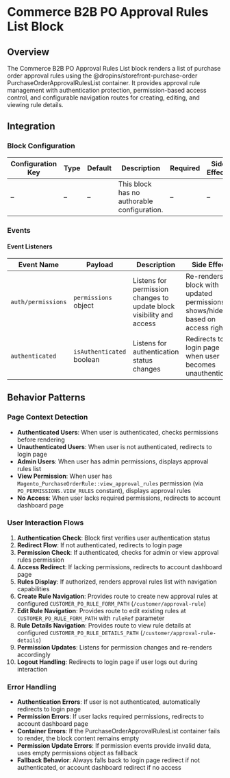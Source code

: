 # Commerce B2B PO Approval Rules List Block

## Overview

The Commerce B2B PO Approval Rules List block renders a list of purchase order approval rules using the @dropins/storefront-purchase-order PurchaseOrderApprovalRulesList container. It provides approval rule management with authentication protection, permission-based access control, and configurable navigation routes for creating, editing, and viewing rule details.

## Integration

### Block Configuration

| Configuration Key | Type | Default | Description                                 | Required | Side Effects |
| ----------------- | ---- | ------- | ------------------------------------------- | -------- | ------------ |
| –                 | –    | –       | This block has no authorable configuration. | –        | –            |

<!-- ### URL Parameters

No URL parameters directly affect this block's behavior. -->

<!-- ### Local Storage

No localStorage keys are used by this block. -->

### Events

#### Event Listeners

| Event Name         | Payload                   | Description                                                          | Side Effects                                                                      |
| ------------------ | ------------------------- | -------------------------------------------------------------------- | --------------------------------------------------------------------------------- |
| `auth/permissions` | `permissions` object      | Listens for permission changes to update block visibility and access | Re-renders the block with updated permissions, shows/hides based on access rights |
| `authenticated`    | `isAuthenticated` boolean | Listens for authentication status changes                            | Redirects to login page when user becomes unauthenticated                         |

<!-- #### Event Emitters

No events are emitted by this block. -->

## Behavior Patterns

### Page Context Detection

- **Authenticated Users**: When user is authenticated, checks permissions before rendering
- **Unauthenticated Users**: When user is not authenticated, redirects to login page
- **Admin Users**: When user has admin permissions, displays approval rules list
- **View Permission**: When user has `Magento_PurchaseOrderRule::view_approval_rules` permission (via `PO_PERMISSIONS.VIEW_RULES` constant), displays approval rules
- **No Access**: When user lacks required permissions, redirects to account dashboard page

### User Interaction Flows

1. **Authentication Check**: Block first verifies user authentication status
2. **Redirect Flow**: If not authenticated, redirects to login page
3. **Permission Check**: If authenticated, checks for admin or view approval rules permission
4. **Access Redirect**: If lacking permissions, redirects to account dashboard page
5. **Rules Display**: If authorized, renders approval rules list with navigation capabilities
6. **Create Rule Navigation**: Provides route to create new approval rules at configured `CUSTOMER_PO_RULE_FORM_PATH` (`/customer/approval-rule`)
7. **Edit Rule Navigation**: Provides route to edit existing rules at `CUSTOMER_PO_RULE_FORM_PATH` with `ruleRef` parameter
8. **Rule Details Navigation**: Provides route to view rule details at configured `CUSTOMER_PO_RULE_DETAILS_PATH` (`/customer/approval-rule-details`)
9. **Permission Updates**: Listens for permission changes and re-renders accordingly
10. **Logout Handling**: Redirects to login page if user logs out during interaction

### Error Handling

- **Authentication Errors**: If user is not authenticated, automatically redirects to login page
- **Permission Errors**: If user lacks required permissions, redirects to account dashboard page
- **Container Errors**: If the PurchaseOrderApprovalRulesList container fails to render, the block content remains empty
- **Permission Update Errors**: If permission events provide invalid data, uses empty permissions object as fallback
- **Fallback Behavior**: Always falls back to login page redirect if not authenticated, or account dashboard redirect if no access
